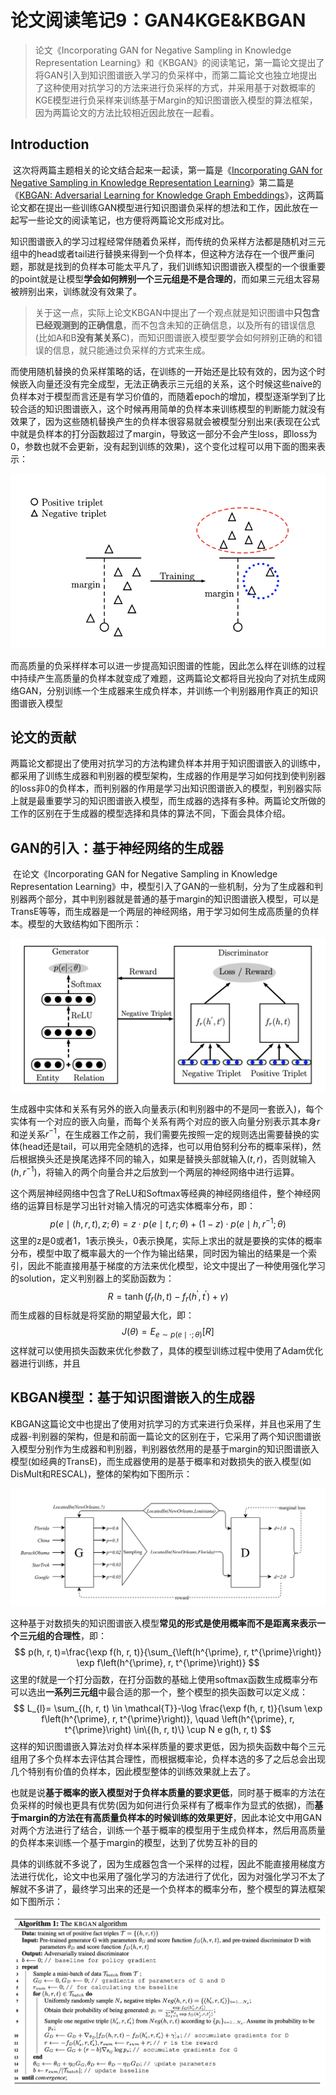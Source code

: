 # 论文阅读笔记9：GAN4KGE&KBGAN

> 论文《Incorporating GAN for Negative Sampling in Knowledge Representation Learning》和《KBGAN》的阅读笔记，第一篇论文提出了将GAN引入到知识图谱嵌入学习的负采样中，而第二篇论文也独立地提出了这种使用对抗学习的方法来进行负采样的方式，并采用基于对数概率的KGE模型进行负采样来训练基于Margin的知识图谱嵌入模型的算法框架，因为两篇论文的方法比较相近因此放在一起看。

## Introduction

​	  这次将两篇主题相关的论文结合起来一起读，第一篇是《[Incorporating GAN for Negative Sampling in Knowledge Representation Learning](http://shuangyin.li/publications/KBGAN.pdf)》第二篇是《[KBGAN: Adversarial Learning for Knowledge Graph Embeddings](https://arxiv.org/pdf/1711.04071.pdf)》，这两篇论文都在提出一些训练GAN模型进行知识图谱负采样的想法和工作，因此放在一起写一些论文的阅读笔记，也方便将两篇论文形成对比。

​	  知识图谱嵌入的学习过程经常伴随着负采样，而传统的负采样方法都是随机对三元组中的head或者tail进行替换来得到一个负样本，但这种方法存在一个很严重问题，那就是找到的负样本可能太平凡了，我们训练知识图谱嵌入模型的一个很重要的point就是让模型**学会如何辨别一个三元组是不是合理的**，而如果三元组太容易被辨别出来，训练就没有效果了。

> 关于这一点，实际上论文KBGAN中提出了一个观点就是知识图谱中**只包含已经观测到的正确信息**，而不包含未知的正确信息，以及所有的错误信息(比如A和B**没有某关系**C)，而知识图谱嵌入模型要学会如何辨别正确的和错误的信息，就只能通过负采样的方式来生成。

​	  而使用随机替换的负采样策略的话，在训练的一开始还是比较有效的，因为这个时候嵌入向量还没有完全成型，无法正确表示三元组的关系，这个时候这些naive的负样本对于模型而言还是有学习价值的，而随着epoch的增加，模型逐渐学到了比较合适的知识图谱嵌入，这个时候再用简单的负样本来训练模型的判断能力就没有效果了，因为这些随机替换产生的负样本很容易就会被模型分别出来(表现在公式中就是负样本的打分函数超过了margin，导致这一部分不会产生loss，即loss为0，参数也就不会更新，没有起到训练的效果)，这个变化过程可以用下面的图来表示：

![image-20210731111947801](static/image-20210731111947801.png)

​	  而高质量的负采样样本可以进一步提高知识图谱的性能，因此怎么样在训练的过程中持续产生高质量的负样本就变成了难题，这两篇论文都将目光投向了对抗生成网络GAN，分别训练一个生成器来生成负样本，并训练一个判别器用作真正的知识图谱嵌入模型

## 论文的贡献

​	  两篇论文都提出了使用对抗学习的方法构建负样本并用于知识图谱嵌入的训练中，都采用了训练生成器和判别器的模型架构，生成器的作用是学习如何找到使判别器的loss非0的负样本，而判别器的作用是学习出知识图谱嵌入的模型，判别器实际上就是最重要学习的知识图谱嵌入模型，而生成器的选择有多种。两篇论文所做的工作的区别在于生成器的模型选择和具体的算法不同，下面会具体介绍。

## GAN的引入：基于神经网络的生成器

​	  在论文《Incorporating GAN for Negative Sampling in Knowledge Representation Learning》中，模型引入了GAN的一些机制，分为了生成器和判别器两个部分，其中判别器就是普通的基于margin的知识图谱嵌入模型，可以是TransE等等，而生成器是一个两层的神经网络，用于学习如何生成高质量的负样本。模型的大致结构如下图所示：

![image-20210731155004009](static/image-20210731155004009.png)

​	  生成器中实体和关系有另外的嵌入向量表示(和判别器中的不是同一套嵌入)，每个实体有一个对应的嵌入向量，而每个关系有两个对应的嵌入向量分别表示其本身$r$和逆关系$r^{-1}$，在生成器工作之前，我们需要先按照一定的规则选出需要替换的实体(head还是tail，可以用完全随机的选择，也可以用伯努利分布的概率采样)，然后根据换头还是换尾选择不同的输入，如果是替换头部就输入$(t,r)$，否则就输入$(h,r^{-1})$，将输入的两个向量合并之后放到一个两层的神经网络中进行运算。

​	  这个两层神经网络中包含了ReLU和Softmax等经典的神经网络组件，整个神经网络的运算目标是学习出针对输入情况的可选实体概率分布，即：
$$
p(e \mid(h, r, t), z ; \theta) =z \cdot p(e \mid t, r ; \theta) +(1-z) \cdot p\left(e \mid h, r^{-1} ; \theta\right)
$$
这里的z是0或者1，1表示换头，0表示换尾，实际上求出的就是要换的实体的概率分布，模型中取了概率最大的一个作为输出结果，同时因为输出的结果是一个索引，因此不能直接用基于梯度的方法来优化模型，论文中提出了一种使用强化学习的solution，定义判别器上的奖励函数为：
$$
R=\tanh \left(f_{r}(h, t)-f_{r}\left(h^{\prime}, t^{\prime}\right)+\gamma\right)
$$
而生成器的目标就是将奖励的期望最大化，即：
$$
J(\theta)=E_{e \sim p(e \mid \cdot ; \theta)}[R]
$$
这样就可以使用损失函数来优化参数了，具体的模型训练过程中使用了Adam优化器进行训练，并且

## KBGAN模型：基于知识图谱嵌入的生成器

​	  KBGAN这篇论文中也提出了使用对抗学习的方式来进行负采样，并且也采用了生成器-判别器的架构，但是和前面一篇论文的区别在于，它采用了两个知识图谱嵌入模型分别作为生成器和判别器，判别器依然用的是基于margin的知识图谱嵌入模型(如经典的TransE)，而生成器使用的是基于概率和对数损失的嵌入模型(如DisMult和RESCAL)，整体的架构如下图所示：

![image-20210731171527852](static/image-20210731171527852.png)

​	  这种基于对数损失的知识图谱嵌入模型**常见的形式是使用概率而不是距离来表示一个三元组的合理性**，即：
$$
p(h, r, t)=\frac{\exp f(h, r, t)}{\sum_{\left(h^{\prime}, r, t^{\prime}\right)} \exp f\left(h^{\prime}, r, t^{\prime}\right)}
$$
这里的f就是一个打分函数，在打分函数的基础上使用softmax函数生成概率分布可以选出**一系列三元组**中最合适的那一个，整个模型的损失函数可以定义成：
$$
L_{l}= \sum_{(h, r, t) \in \mathcal{T}}-\log \frac{\exp f(h, r, t)}{\sum \exp f\left(h^{\prime}, r, t^{\prime}\right)}, \quad \left(h^{\prime}, r, t^{\prime}\right) \in\{(h, r, t)\} \cup N e g(h, r, t)
$$
这样的知识图谱嵌入算法对负样本采样质量的要求更低，因为损失函数中每个三元组用了多个负样本去评估其合理性，而根据概率论，负样本选的多了之后总会出现几个特别有价值的负样本，因此模型整体的训练效果就上去了。

​	  也就是说**基于概率的嵌入模型对于负样本质量的要求更低**，同时基于概率的方法在负采样的时候也更具有优势(因为如何进行负采样有了概率作为显式的依据)，而**基于margin的方法在有高质量负样本的时候训练的效果更好**，因此本论文中用GAN对两个方法进行了结合，训练一个基于概率的模型用于生成负样本，然后用高质量的负样本来训练一个基于margin的模型，达到了优势互补的目的

​	  具体的训练就不多说了，因为生成器包含一个采样的过程，因此不能直接用梯度方法进行优化，论文中也采用了强化学习的方法进行了优化，因为对强化学习不太了解就不多讲了，最终学习出来的还是一个负样本的概率分布，整个模型的算法框架如下图所示：

![image-20210731174937524](static/image-20210731174937524.png)


